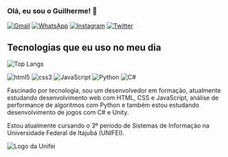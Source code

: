 ### Olá, eu sou o Guilherme! 👋

[![Gmail](https://img.shields.io/badge/Gmail-D14836?style=for-the-badge&logo=gmail&logoColor=white)](mailto:cezarguilherme81@gmail.com)
[![WhatsApp](https://img.shields.io/badge/WhatsApp-25D366?style=for-the-badge&logo=whatsapp&logoColor=white)](https://wa.me/35999638484)
[![Instagram](https://img.shields.io/badge/Instagram-E4405F?style=for-the-badge&logo=instagram&logoColor=white)](https://www.instagram.com/guiijelmito/)
[![Twitter](https://img.shields.io/badge/Twitter-1DA1F2?style=for-the-badge&logo=twitter&logoColor=white)](https://twitter.com/guiijelme)

## Tecnologias que eu uso no meu dia
![Top Langs](https://github-readme-stats.vercel.app/api/top-langs/?username=guiijelmito&layout=compact&theme=dracula)
<div style="display: inline_block">
    <img allign="center" alt="html5"src="https://img.shields.io/badge/HTML5-E34F26?style=for-the-badge&logo=html5&logoColor=white">
    <img allign="center" alt="css3"src="https://img.shields.io/badge/CSS3-1572B6?style=for-the-badge&logo=css3&logoColor=white">
    <img allign="center" alt="JavaScript" src="https://img.shields.io/badge/JavaScript-F7DF1E?style=for-the-badge&logo=javascript&logoColor=black">
    <img allign="center" alt="Python" src="https://img.shields.io/badge/Python-3776AB?style=for-the-badge&logo=python&logoColor=white">
    <img aliign="center" alt="C#" src="https://img.shields.io/badge/C%23-239120?style=for-the-badge&logo=c-sharp&logoColor=white">
</div>

Fascinado por tecnologia, sou um desenvolvedor em formação, atualmente estudando desenvolvimento web com HTML, CSS e JavaScript, análise de performance de algoritmos com Python e também estou estudando desenvolvimento de jogos com C# e Unity.

Estou atualmente cursando o 3º período de Sistemas de Informação na Universidade Federal de Itajubá (UNIFEI). 

<img alt="Logo da Unifei" src='https://portalpadrao.ufma.br/ineof/imagens/logo-unifei-oficial.png/@@images/image.png'>

